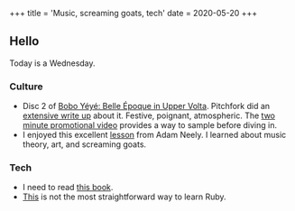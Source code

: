 +++
title = 'Music, screaming goats, tech'
date = 2020-05-20
+++


## Hello
Today is a Wednesday.

### Culture
* Disc 2 of [Bobo Yéyé: Belle Époque in Upper Volta](https://open.spotify.com/album/4tGlp1d3Lv1e1EezFKFmyB?si=xa1osEafQF698uMuytVZFw). Pitchfork did an [extensive write up](https://pitchfork.com/reviews/albums/22593-bobo-yeye-belle-epoque-in-upper-volta/) about it. Festive, poignant, atmospheric. The [two minute promotional video](https://www.youtube.com/watch?v=tp64ktL9l6k) provides a way to sample before diving in.
* I enjoyed this excellent [lesson](https://www.youtube.com/watch?v=eSuK_5zW2iM) from Adam Neely. I learned about music theory, art, and screaming goats.

### Tech
* I need to read [this book](https://www.manning.com/books/kubernetes-in-action-second-edition).
* [This](https://poignant.guide/book/chapter-1.html) is not the most straightforward way to learn Ruby.
